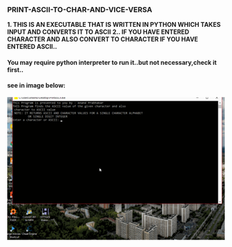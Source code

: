 ### PRINT-ASCII-TO-CHAR-AND-VICE-VERSA
**1. THIS IS AN EXECUTABLE THAT IS WRITTEN IN PYTHON WHICH TAKES INPUT AND CONVERTS IT TO ASCII**
**2.. IF YOU HAVE ENTERED CHARACTER AND ALSO CONVERT TO CHARACTER IF YOU HAVE ENTERED ASCII..**

#### You may require python interpreter to run it..but not necessary,check it first..
#### see in image below:
![](https://github.com/anandprabhakar0507/PRINT-ASCII-TO-CHAR-AND-VICE-VERSA/blob/master/asciichar.gif)
